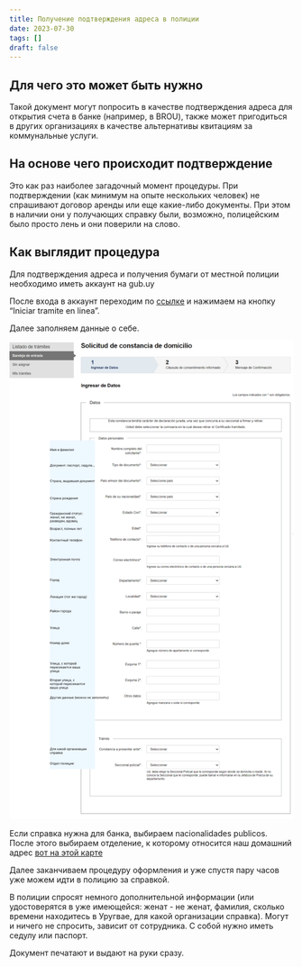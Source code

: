 ```yaml
---
title: Получение подтверждения адреса в полиции
date: 2023-07-30
tags: []
draft: false
---
```


## Для чего это может быть нужно

Такой документ могут попросить в качестве подтверждения адреса для открытия счета в банке (например, в BROU), также может пригодиться в других организациях в качестве альтернативы квитациям за коммунальные услуги.

## На основе чего происходит подтверждение

Это как раз наиболее загадочный момент процедуры. При подтверждении (как минимум на опыте нескольких человек) не спрашивают договор аренды или еще какие-либо документы.
При этом в наличии они у получающих справку были, возможно, полицейским было просто лень и они поверили на слово.


## Как выглядит процедура

Для подтверждения адреса и получения бумаги от местной полиции необходимо иметь аккаунт на gub.uy

После входа в аккаунт переходим по [ссылке](https://www.gub.uy/tramites/solicitud-constancia-domicilio-certificado-vecindad) и нажимаем на кнопку “Iniciar tramite en linea”.

Далее заполняем данные о себе.

![police form](/policeform.png)

Если справка нужна для банка, выбираем nacionalidades publicos.
После этого выбираем отделение, к которому относится наш домашний адрес [вот на этой карте](https://www.google.com/maps/d/viewer?mid=1-MjOJFdUGEdLJRdccCuXwkbVhOM&ll=-34.779843137946735%2C-56.177477278869546&z=11)

Далее заканчиваем процедуру оформления и уже спустя пару часов уже можем идти в полицию за справкой. 

В полиции спросят немного дополнительной информации (или удостоверятся в уже имеющейся: женат - не женат, фамилия, сколько времени находитесь в Уругвае, для какой организации справка). 
Могут и ничего не спросить, зависит от сотрудника. 
С собой нужно иметь седулу или паспорт. 

Документ печатают и выдают на руки сразу.


